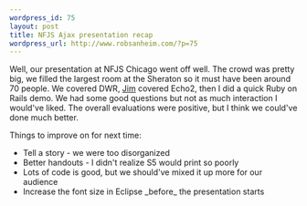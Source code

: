 ```yaml
--- 
wordpress_id: 75
layout: post
title: NFJS Ajax presentation recap
wordpress_url: http://www.robsanheim.com/?p=75
---
```

Well, our presentation at NFJS Chicago went off well.  The crowd was pretty big, we filled the largest room at the Sheraton so it must have been around 70 people.  We covered DWR, <a href="http://www.jameshalberg.com">Jim</a> covered Echo2, then I did a quick Ruby on Rails demo.  We had some good questions but not as much interaction I would've liked.  The overall evaluations were positive, but I think we could've done much better.

Things to improve on for next time:
<ul>
<li>Tell a story - we were too disorganized</li>
<li>Better handouts - I didn't realize S5 would print so poorly</li>
<li>Lots of code is good, but we should've mixed it up more for our audience</li>
<li>Increase the font size in Eclipse _before_ the presentation starts</li>
</ul>
